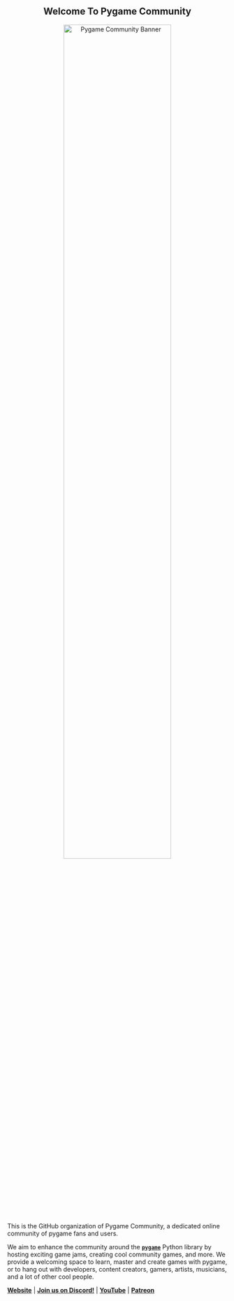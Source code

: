 <h2 align="center">Welcome To Pygame Community</h2>

<p align="center">
  <img src="https://user-images.githubusercontent.com/65417594/150978711-583ebd68-d644-4a16-a161-52e8cbd3097b.png"
       alt="Pygame Community Banner"
       width="70%">
</p>



This is the GitHub organization of Pygame Community, a dedicated online community of pygame fans and users.

We aim to enhance the community around the **[`pygame`](https://github.com/pygame-community/pygame-ce)** Python library by hosting exciting game jams, creating cool community games, and more.
We provide a welcoming space to learn, master and create games with pygame, or to hang out with developers, content creators, gamers, artists, musicians, and a lot of other cool people.

**[Website](https://pyga.me/)** | **[Join us on Discord!](https://discord.gg/ZuB2RySPRJ)** | **[YouTube](https://www.youtube.com/channel/UCadZkRAdAfelko4mcD3Uq4Q)** | **[Patreon](https://www.patreon.com/pygamecommunity)**
